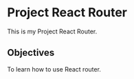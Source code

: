 # Project React Router

This is my Project React Router.

## Objectives

To learn how to use React router.
